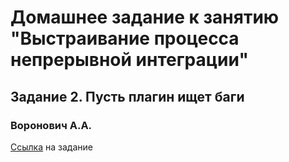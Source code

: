 # Домашнее задание к занятию "Выстраивание процесса непрерывной интеграции"
## Задание 2. Пусть плагин ищет баги
### Воронович А.А.

[Ссылка](https://github.com/netology-code/javaqa2-homeworks/blob/main/CICD.md#%D0%B7%D0%B0%D0%B4%D0%B0%D0%BD%D0%B8%D0%B5-2-%D0%BF%D1%83%D1%81%D1%82%D1%8C-%D0%BF%D0%BB%D0%B0%D0%B3%D0%B8%D0%BD-%D0%B8%D1%89%D0%B5%D1%82-%D0%B1%D0%B0%D0%B3%D0%B8-%D0%BD%D0%B5%D0%BE%D0%B1%D1%8F%D0%B7%D0%B0%D1%82%D0%B5%D0%BB%D1%8C%D0%BD%D0%B0%D1%8F-%D0%B7%D0%B0%D0%B4%D0%B0%D1%87%D0%B0) на задание
